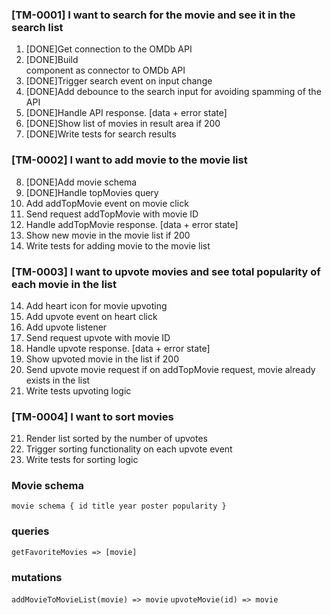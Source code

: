 ### [TM-0001] I want to search for the movie and see it in the search list

1. [DONE]Get connection to the OMDb API
2. [DONE]Build <Search/> component as connector to OMDb API
3. [DONE]Trigger search event on input change
4. [DONE]Add debounce to the search input for avoiding spamming of the API
5. [DONE]Handle API response. [data + error state]
6. [DONE]Show list of movies in result area if 200
7. [DONE]Write tests for search results

### [TM-0002] I want to add movie to the movie list

8. [DONE]Add movie schema
9. [DONE]Handle topMovies query
10. Add addTopMovie event on movie click
11. Send request addTopMovie with movie ID
12. Handle addTopMovie response. [data + error state]
13. Show new movie in the movie list if 200
14. Write tests for adding movie to the movie list

### [TM-0003] I want to upvote movies and see total popularity of each movie in the list

14. Add heart icon for movie upvoting
15. Add upvote event on heart click
16. Add upvote listener
17. Send request upvote with movie ID
18. Handle upvote response. [data + error state]
19. Show upvoted movie in the list if 200
20. Send upvote movie request if on addTopMovie request, movie already exists in the list
21. Write tests upvoting logic

### [TM-0004] I want to sort movies

21. Render list sorted by the number of upvotes
22. Trigger sorting functionality on each upvote event
23. Write tests for sorting logic

### Movie schema

`movie schema {
  id
  title
  year
  poster
  popularity
}`

### queries

`getFavoriteMovies => [movie]`

### mutations

`addMovieToMovieList(movie) => movie`
`upvoteMovie(id) => movie`
